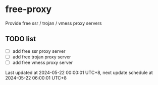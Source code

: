 
# free-proxy
Provide free ssr / trojan / vmess proxy servers


## TODO list
- [ ] add free ssr proxy server
- [ ] add free trojan proxy server
- [ ] add free vmess proxy server

Last updated at 2024-05-22 00:00:01 UTC+8, next update schedule at 2024-05-22 06:00:01 UTC+8

